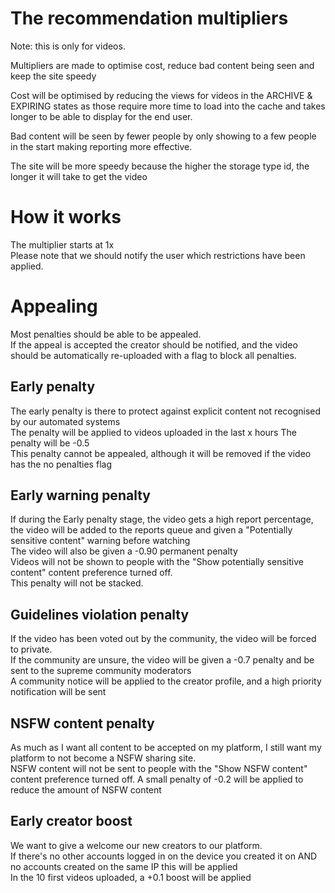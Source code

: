 # The recommendation multipliers

Note: this is only for videos.

Multipliers are made to optimise cost, reduce bad content being seen and keep the site speedy

Cost will be optimised by reducing the views for videos in the ARCHIVE & EXPIRING states as those require more time to
load into the cache and takes longer to be able to display for the end user.

Bad content will be seen by fewer people by only showing to a few people in the start making reporting more effective.

The site will be more speedy because the higher the storage type id, the longer it will take to get the video

# How it works

The multiplier starts at 1x  
Please note that we should notify the user which restrictions have been applied.

# Appealing

Most penalties should be able to be appealed.   
If the appeal is accepted the creator should be notified, and the video should be automatically re-uploaded with a flag
to block all penalties.

## Early penalty

The early penalty is there to protect against explicit content not recognised by our automated systems  
The penalty will be applied to videos uploaded in the last x hours The penalty will be -0.5  
This penalty cannot be appealed, although it will be removed if the video has the no penalties flag

## Early warning penalty

If during the Early penalty stage, the video gets a high report percentage, the video will be added to the reports queue
and given a "Potentially sensitive content" warning before watching  
The video will also be given a -0.90 permanent penalty  
Videos will not be shown to people with the "Show potentially sensitive content" content preference turned off.  
This penalty will not be stacked.

## Guidelines violation penalty

If the video has been voted out by the community, the video will be forced to private.  
If the community are unsure, the video will be given a -0.7 penalty and be sent to the supreme community moderators  
A community notice will be applied to the creator profile, and a high priority notification will be sent

## NSFW content penalty

As much as I want all content to be accepted on my platform, I still want my platform to not become a NSFW sharing
site.  
NSFW content will not be sent to people with the "Show NSFW content" content preference turned off. A small penalty of
-0.2 will be applied to reduce the amount of NSFW content

## Early creator boost

We want to give a welcome our new creators to our platform.  
If there's no other accounts logged in on the device you created it on AND no accounts created on the same IP this will
be applied  
In the 10 first videos uploaded, a +0.1 boost will be applied
